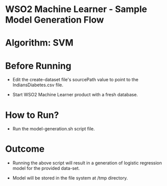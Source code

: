WSO2 Machine Learner - Sample Model Generation Flow
===================================================

Algorithm: SVM
==============================

Before Running
==============

* Edit the create-dataset file's sourcePath value to point to the IndiansDiabetes.csv file.

* Start WSO2 Machine Learner product with a fresh database.

How to Run?
===========

* Run the model-generation.sh script file.

Outcome
=======

* Running the above script will result in a generation of logistic regression model for the provided data-set.

* Model will be stored in the file system at /tmp directory.
